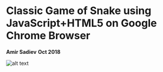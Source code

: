 # Classic Game of Snake using JavaScript+HTML5 on Google Chrome Browser
**Amir Sadiev**
**Oct 2018**


![alt text](https://github.com/amir111/javascript_snakeGame/blob/master/img/mySnakeGame.PNG)



